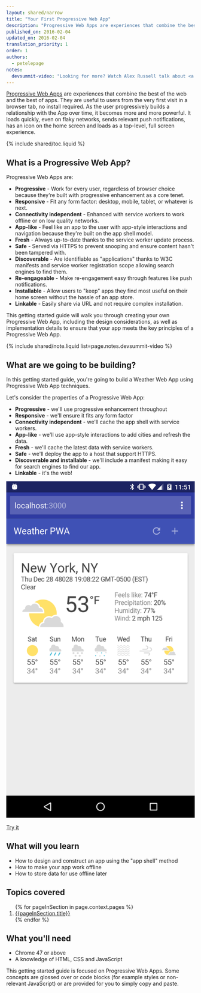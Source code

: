 ```yaml
---
layout: shared/narrow
title: "Your First Progressive Web App"
description: "Progressive Web Apps are experiences that combine the best of the web and the best of apps. In this step-by-step guide, you'll build your own Progressive Web App and learn the fundamentals needed for building Progressive Web Apps, including the app shell model, how to use service workers to cache the App Shell and your key application data and more."
published_on: 2016-02-04
updated_on: 2016-02-04
translation_priority: 1
order: 1
authors:
  - petelepage
notes:
  devsummit-video: "Looking for more? Watch Alex Russell talk about <a href='https://www.youtube.com/watch?v=MyQ8mtR9WxI'>Progressive Web Apps</a> from the 2015 Chrome Dev Summit"
---
```


<p class="intro">
<a href="/web/progressive-web-apps">Progressive Web Apps</a> are experiences 
that combine the best of the web and the best of apps. They are useful to users 
from the very first visit in a browser tab, no install required. As the user 
progressively builds a relationship with the App over time, it becomes more 
and more powerful. It loads quickly, even on flaky networks, sends relevant 
push notifications, has an icon on the home screen and loads as a top-level, 
full screen experience.
</p>

{% include shared/toc.liquid %}

## What is a Progressive Web App?

Progressive Web Apps are:

* **Progressive** - Work for every user, regardless of browser choice because 
  they're built with progressive enhancement as a core tenet.
* **Responsive** - Fit any form factor: desktop, mobile, tablet, or whatever is 
  next.
* **Connectivity independent** - Enhanced with service workers to work offline 
  or on low quality networks.
* **App-like** - Feel like an app to the user with app-style interactions and 
  navigation because they're built on the app shell model.
* **Fresh** - Always up-to-date thanks to the service worker update process.
* **Safe** - Served via HTTPS to prevent snooping and ensure content hasn't been 
  tampered with.
* **Discoverable** - Are identifiable as "applications" thanks to W3C manifests 
  and service worker registration scope allowing search engines to find them.
* **Re-engageable** - Make re-engagement easy through features like push 
  notifications.
* **Installable** - Allow users to "keep" apps they find most useful on their 
  home screen without the hassle of an app store.
* **Linkable** - Easily share via URL and not require complex installation.

This getting started guide will walk you through creating your own Progressive 
Web App, including the design considerations, as well as implementation details 
to ensure that your app meets the key principles of a Progressive Web App.

{% include shared/note.liquid list=page.notes.devsummit-video %}

## What are we going to be building?

<div class="mdl-grid">
  <div class="mdl-cell mdl-cell--6-col">
    <p>
      In this getting started guide, you're going to build a Weather Web 
      App using Progressive Web App techniques.
    </p>
    <p>
      Let's consider the properties of a Progressive Web App:
      <ul>
        <li><b>Progressive</b> - we'll use progressive enhancement throughout</li>
        <li><b>Responsive</b> - we'll ensure it fits any form factor</li>
        <li><b>Connectivity independent</b> - we'll cache the app shell with service workers.</li>
        <li><b>App-like</b> - we'll use app-style interactions to add cities and refresh the data.</li>
        <li><b>Fresh</b> - we'll cache the latest data with service workers.</li>
        <li><b>Safe</b> - we'll deploy the app to a host that support HTTPS.</li>
        <li><b>Discoverable and installable</b> - we'll include a manifest making it 
          easy for search engines to find our app.</li>
        <li><b>Linkable</b> - it's the web!</li>
      </ul>
    </p>
  </div>
  <div class="mdl-cell mdl-cell--6-col">
    <a href="https://weather-pwa-sample.firebaseapp.com/final/">
      <img src="images/weather-ss.png">
    </a>
    <p>
      <a href="https://weather-pwa-sample.firebaseapp.com/final/" class="mdl-button mdl-js-button mdl-button--raised mdl-button--colored">Try it</a>
    </p>
  </div>
</div>

## What will you learn

* How to design and construct an app using the "app shell" method
* How to make your app work offline
* How to store data for use offline later

## Topics covered

<ol>
{% for pageInSection in page.context.pages %}
  <li>
    <a href="{{pageInSection.relative_url }}">
      {{pageInSection.title}}
    </a>
  </li>
{% endfor %}
</ol>

## What you'll need

* Chrome 47 or above
* A knowledge of HTML, CSS and JavaScript

This getting started guide is focused on Progressive Web Apps. Some concepts are 
glossed over or code blocks (for example styles or non-relevant JavaScript) or
are provided for you to simply copy and paste.
